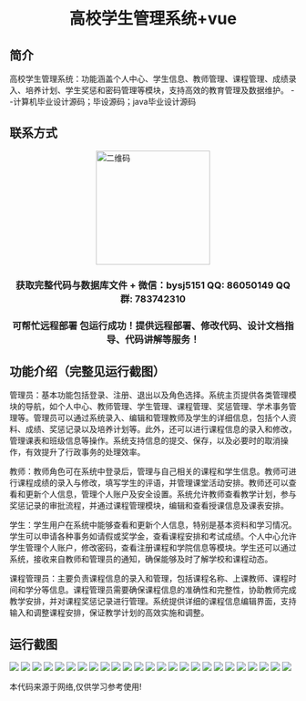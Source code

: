 <p><h1 align="center">高校学生管理系统+vue</h1></p>

## 简介
高校学生管理系统：功能涵盖个人中心、学生信息、教师管理、课程管理、成绩录入、培养计划、学生奖惩和密码管理等模块，支持高效的教育管理及数据维护。    --计算机毕业设计源码；毕设源码；java毕业设计源码


## 联系方式
<img src="https://bs-1329754181.cos.ap-shanghai.myqcloud.com/wx.jpg" alt="二维码" style="display: block; margin: 0 auto;" width="200px">
<p><h3 align="center">获取完整代码与数据库文件 + 微信：bysj5151 QQ: 86050149 QQ群: 783742310</h3></p>
<p><h3 align="center">可帮忙远程部署 包运行成功！提供远程部署、修改代码、设计文档指导、代码讲解等服务！</h3></p>

## 功能介绍（完整见运行截图）
管理员：基本功能包括登录、注册、退出以及角色选择。系统主页提供各类管理模块的导航，如个人中心、教师管理、学生管理、课程管理、奖惩管理、学术事务管理等。管理员可以通过系统录入、编辑和管理教师及学生的详细信息，包括个人资料、成绩、奖惩记录以及培养计划等。此外，还可以进行课程信息的录入和修改，管理课表和班级信息等操作。系统支持信息的提交、保存，以及必要时的取消操作，有效提升了行政事务的处理效率。

教师：教师角色可在系统中登录后，管理与自己相关的课程和学生信息。教师可进行课程成绩的录入与修改，填写学生的评语，并管理课堂活动安排。教师还可以查看和更新个人信息，管理个人账户及安全设置。系统允许教师查看教学计划，参与奖惩记录的审批流程，并通过课程管理模块，编辑和查看授课信息及课表安排。

学生：学生用户在系统中能够查看和更新个人信息，特别是基本资料和学习情况。学生可以申请各种事务如请假或奖学金，查看课程安排和考试成绩。个人中心允许学生管理个人账户，修改密码，查看注册课程和学院信息等模块。学生还可以通过系统，接收来自教师和管理员的通知，确保能够及时了解学校和课程动态。

课程管理员：主要负责课程信息的录入和管理，包括课程名称、上课教师、课程时间和学分等信息。课程管理员需要确保课程信息的准确性和完整性，协助教师完成教学安排，并对课程奖惩记录进行管理。系统提供详细的课程信息编辑界面，支持输入和调整课程安排，保证教学计划的高效实施和调整。


## 运行截图
![](https://bs-1329754181.cos.ap-shanghai.myqcloud.com/ssm/CollegeStudentManagementSystem/img/001.jpg)
![](https://bs-1329754181.cos.ap-shanghai.myqcloud.com/ssm/CollegeStudentManagementSystem/img/002.jpg)
![](https://bs-1329754181.cos.ap-shanghai.myqcloud.com/ssm/CollegeStudentManagementSystem/img/003.jpg)
![](https://bs-1329754181.cos.ap-shanghai.myqcloud.com/ssm/CollegeStudentManagementSystem/img/004.jpg)
![](https://bs-1329754181.cos.ap-shanghai.myqcloud.com/ssm/CollegeStudentManagementSystem/img/005.jpg)
![](https://bs-1329754181.cos.ap-shanghai.myqcloud.com/ssm/CollegeStudentManagementSystem/img/006.jpg)
![](https://bs-1329754181.cos.ap-shanghai.myqcloud.com/ssm/CollegeStudentManagementSystem/img/007.jpg)
![](https://bs-1329754181.cos.ap-shanghai.myqcloud.com/ssm/CollegeStudentManagementSystem/img/008.jpg)
![](https://bs-1329754181.cos.ap-shanghai.myqcloud.com/ssm/CollegeStudentManagementSystem/img/009.jpg)
![](https://bs-1329754181.cos.ap-shanghai.myqcloud.com/ssm/CollegeStudentManagementSystem/img/010.jpg)
![](https://bs-1329754181.cos.ap-shanghai.myqcloud.com/ssm/CollegeStudentManagementSystem/img/011.jpg)
![](https://bs-1329754181.cos.ap-shanghai.myqcloud.com/ssm/CollegeStudentManagementSystem/img/012.jpg)
![](https://bs-1329754181.cos.ap-shanghai.myqcloud.com/ssm/CollegeStudentManagementSystem/img/013.jpg)
![](https://bs-1329754181.cos.ap-shanghai.myqcloud.com/ssm/CollegeStudentManagementSystem/img/014.jpg)
![](https://bs-1329754181.cos.ap-shanghai.myqcloud.com/ssm/CollegeStudentManagementSystem/img/015.jpg)
![](https://bs-1329754181.cos.ap-shanghai.myqcloud.com/ssm/CollegeStudentManagementSystem/img/016.jpg)
![](https://bs-1329754181.cos.ap-shanghai.myqcloud.com/ssm/CollegeStudentManagementSystem/img/017.jpg)
![](https://bs-1329754181.cos.ap-shanghai.myqcloud.com/ssm/CollegeStudentManagementSystem/img/018.jpg)
![](https://bs-1329754181.cos.ap-shanghai.myqcloud.com/ssm/CollegeStudentManagementSystem/img/019.jpg)
![](https://bs-1329754181.cos.ap-shanghai.myqcloud.com/ssm/CollegeStudentManagementSystem/img/020.jpg)
![](https://bs-1329754181.cos.ap-shanghai.myqcloud.com/ssm/CollegeStudentManagementSystem/img/021.jpg)
![](https://bs-1329754181.cos.ap-shanghai.myqcloud.com/ssm/CollegeStudentManagementSystem/img/022.jpg)
![](https://bs-1329754181.cos.ap-shanghai.myqcloud.com/ssm/CollegeStudentManagementSystem/img/023.jpg)
![](https://bs-1329754181.cos.ap-shanghai.myqcloud.com/ssm/CollegeStudentManagementSystem/img/024.jpg)
![](https://bs-1329754181.cos.ap-shanghai.myqcloud.com/ssm/CollegeStudentManagementSystem/img/025.jpg)

<p>本代码来源于网络,仅供学习参考使用!</p>
